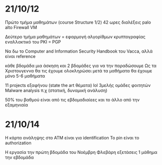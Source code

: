 # 21/10/12
Πρώτο τμήμα μαθημάτων (course Structure 1/2)
42 ωρες διαλέξεις 
palo alto Firewall VM

Δεύτερο τμήμα μαθημάτων = εφαρμογή αλγορίθμων κρυπτογραφίας 
εναλλακτικό του PKI = PGP

Να δω το Computer and Information Security Handbook του Vacca, αλλά είναι reference

κάθε βδομάδα μια άσκηση και 2 βδομάδες για να την παραδώσουμε
Ως τα Χριστουγεννα θα τις έχουμε ολοκληρώσει
μετά τα μαθήματα θα έχουμε μόνο 5-6 μαθήματα

11 projects εξαφήνου (state the art θέματα) lol
3μελής ομάδες φοιτητών
Malware analysis π.χ (στατική, δυναμική ανάλυση) 

50% του βαθμού είναι από τις εβδομαδιαίεες
και το άλλο από την εξαμηνιαία

# 21/10/14
Η κάρτα ανάληψης στο ATM είναι για identification
Το pin είναι το authorization

Η εργασία την πρώτη βδομάδα του Νοέμβρη
Φλεβάρη εξετάσεις 1 μάθημα την εβδομάδα


